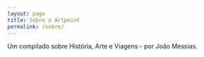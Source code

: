 ```yaml
---
layout: page
title: Sobre o Artpoint
permalink: /sobre/
---
```


<div class="row justify-content-between">
    <div class="col-md-8 pr-5">
        <p>Um compilado sobre História, Arte e Viagens - por João Messias.</p>
    </div>
</div>
